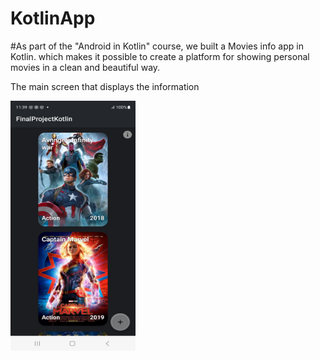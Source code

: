 # KotlinApp
#As part of the "Android in Kotlin" course, we built a Movies info app in Kotlin. which makes it possible to create a platform for showing personal movies in a clean and beautiful way.

The main screen that displays the information

<img src="Screenshot_20230510_113940_FinalProjectKotlin.jpg" width="200" height="400">
